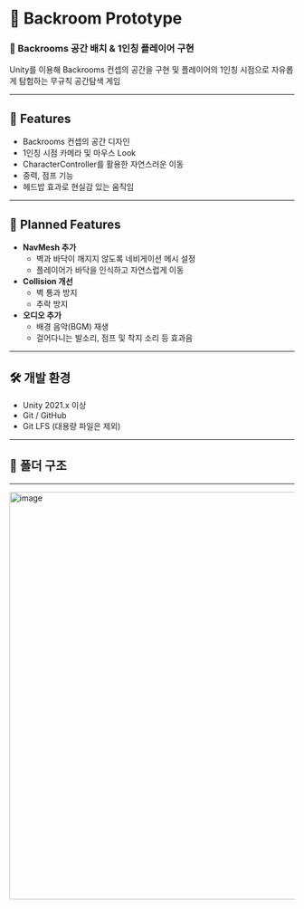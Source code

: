 # 📁 Backroom Prototype

### 🧩 Backrooms 공간 배치 & 1인칭 플레이어 구현


Unity를 이용해 Backrooms 컨셉의 공간을 구현 및 플레이어의 1인칭 시점으로 자유롭게 탐험하는 무규칙 공간탐색 게임

---

## 🚀 Features
- Backrooms 컨셉의 공간 디자인
- 1인칭 시점 카메라 및 마우스 Look
- CharacterController를 활용한 자연스러운 이동
- 중력, 점프 기능
- 헤드밥 효과로 현실감 있는 움직임

---

## 📝 Planned Features
- **NavMesh 추가**
  - 벽과 바닥이 깨지지 않도록 네비게이션 메시 설정
  - 플레이어가 바닥을 인식하고 자연스럽게 이동
- **Collision 개선**
  - 벽 통과 방지
  - 추락 방지
- **오디오 추가**
  - 배경 음악(BGM) 재생
  - 걸어다니는 발소리, 점프 및 착지 소리 등 효과음


---

## 🛠️ 개발 환경
- Unity 2021.x 이상
- Git / GitHub
- Git LFS (대용량 파일은 제외)

---

## 📂 폴더 구조

---

<img width="1280" height="720" alt="image" src="https://github.com/user-attachments/assets/a6f0a4bf-4c02-4d63-8bc5-c3d64d78116a" />
